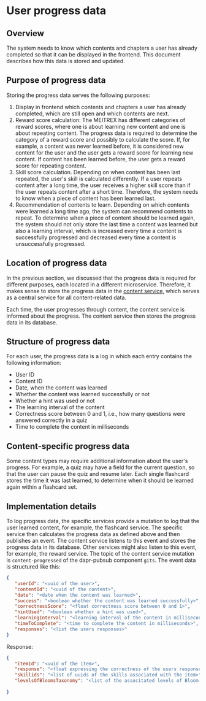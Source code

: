 # User progress data

## Overview

The system needs to know which contents and chapters a user has already completed so that it can be displayed in the
frontend. This document describes how this data is stored and updated.

## Purpose of progress data

Storing the progress data serves the following purposes:

1. Display in frontend which contents and chapters a user has already completed, which are still open and which contents
   are next.
2. Reward score calculation: The MEITREX has different categories of reward scores, where one is about learning new
   content and one is about repeating content. The progress data is required to determine the category of a reward
   score and possibly to calculate the score. If, for example, a content was never learned before, it is considered new
   content for the user and the user gets a reward score for learning new content. If content has been learned before, the
   user gets a reward score for repeating content.
3. Skill score calculation. Depending on when content has been last repeated, the user's skill is calculated differently.
   If a user repeats content after a long time, the user receives a higher skill score than if the user repeats content after a short time. Therefore, the system needs to know when a piece of content has been learned last.
4. Recommendation of contents to learn. Depending on which contents were learned a long time ago, the system can
   recommend contents to repeat. To determine when a piece of content should be learned again, the system should not only store the last time a content was learned but also a learning interval, which is increased every time a content is successfully progressed and decreased every time a content is unsuccessfully progressed.

## Location of progress data

In the previous section, we discussed that the progress data is required for different purposes, each located in a
different microservice. Therefore, it makes sense to store the progress data in the [content service](../services/content-service.md), which serves as a central service for all content-related data.

Each time, the user progresses through content, the content service is informed about the progress. The content service
then stores the progress data in its database.

## Structure of progress data

For each user, the progress data is a log in which each entry contains the following information:

- User ID
- Content ID
- Date, when the content was learned
- Whether the content was learned successfully or not
- Whether a hint was used or not
- The learning interval of the content
- Correctness score between 0 and 1, i.e., how many questions were answered correctly in a quiz
- Time to complete the content in milliseconds

## Content-specific progress data

Some content types may require additional information about the user's progress. For example, a quiz may have a field for
the current question, so that the user can pause the quiz and resume later. Each single flashcard stores the time it was
last learned, to determine when it should be learned again within a flashcard set.

## Implementation details

To log progress data, the specific services provide a mutation to log that the user learned content, for example, the
flashcard service. The specific service then calculates the progress data as defined above and then publishes an event.
The content service listens to this event and stores the progress data in its database. Other services might also listen
to this event, for example, the reward service. The topic of the content service mutation is `content-progressed` of the
dapr-pubsub component `gits`. The event data is structured like this:

```json
{
   "userId": "<uuid of the user>",
   "contentId": "<uuid of the content>",
   "date": "<date when the content was learned>",
   "success": "<boolean whether the content was learned successfully>",
   "correctnessScore": "<float correctness score between 0 and 1>",
   "hintUsed": "<boolean whether a hint was used>",
   "learningInterval": "<learning interval of the content in milliseconds>",
   "timeToComplete": "<time to complete the content in milliseconds>",
   "responses": "<list the users responses>"
}
```
Response:
```json
{
   "itemId": "<uuid of the item>",
   "response": "<float expressing the correctness of the users response>",
   "skillids": "<list of uuids of the skills associated with the item>",
   "levelsOfBloomsTaxonomy": "<list of the associtated levels of Bloom's Taxonomy>",
 
}
```
